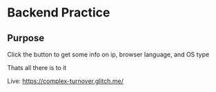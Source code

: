 Backend Practice
================

Purpose
------------

Click the button to get some info on ip, browser language, and OS type

Thats all there is to it

Live: https://complex-turnover.glitch.me/
